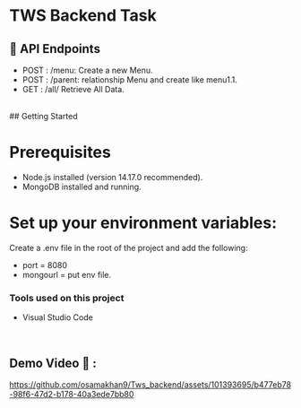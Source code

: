 # TWS Backend Task
## 🚀 API Endpoints
- POST : /menu: Create a new Menu.
- POST : /parent: relationship Menu and create like menu1.1.
- GET : /all/ Retrieve All Data.

  
<br />
## Getting Started

# Prerequisites
- Node.js installed (version 14.17.0 recommended).
- MongoDB installed and running.



# Set up your environment variables:

Create a .env file in the root of the project and add the following:

- port = 8080
- mongourl = put env file. 



### Tools used on this project

- Visual Studio Code

<br />


## Demo Video 🙈 :


https://github.com/osamakhan9/Tws_backend/assets/101393695/b477eb78-98f6-47d2-b178-40a3ede7bb80




